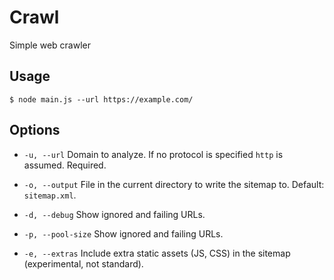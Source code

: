 # Crawl

Simple web crawler

## Usage

`$ node main.js --url https://example.com/`

## Options

+ `-u, --url`
    Domain to analyze. If no protocol is specified `http` is assumed. Required.

+ `-o, --output`
    File in the current directory to write the sitemap to. Default: `sitemap.xml`.

+ `-d, --debug`
    Show ignored and failing URLs.

+ `-p, --pool-size`
    Show ignored and failing URLs.

+ `-e, --extras`
    Include extra static assets (JS, CSS) in the sitemap (experimental, not standard).


